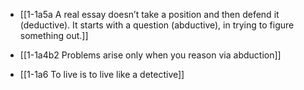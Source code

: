 - [[1-1a5a A real essay doesn’t take a position and then defend it (deductive). It starts with a question (abductive), in trying to figure something out.]]
- [[1-1a4b2 Problems arise only when you reason via abduction]]

- [[1-1a6 To live is to live like a detective]]
